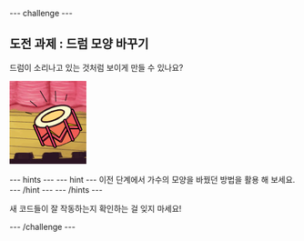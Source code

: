 \--- challenge \---

## 도전 과제 : 드럼 모양 바꾸기

드럼이 소리나고 있는 것처럼 보이게 만들 수 있나요?

![스크린 샷](images/band-drum-final.png)

\--- hints \--- \--- hint \--- 이전 단계에서 가수의 모양을 바꿨던 방법을 활용 해 보세요. \--- /hint \--- \--- /hints \---

새 코드들이 잘 작동하는지 확인하는 걸 잊지 마세요!

\--- /challenge \---